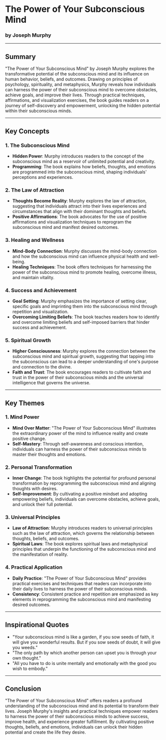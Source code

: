 # The Power of Your Subconscious Mind

### by Joseph Murphy

---

## Summary

"The Power of Your Subconscious Mind" by Joseph Murphy explores the transformative potential of the subconscious mind and its influence on human behavior, beliefs, and outcomes. Drawing on principles of psychology, spirituality, and metaphysics, Murphy reveals how individuals can harness the power of their subconscious mind to overcome obstacles, achieve goals, and improve their lives. Through practical techniques, affirmations, and visualization exercises, the book guides readers on a journey of self-discovery and empowerment, unlocking the hidden potential within their subconscious minds.

---

## Key Concepts

### 1. The Subconscious Mind

- **Hidden Power**: Murphy introduces readers to the concept of the subconscious mind as a reservoir of unlimited potential and creativity.
- **Programming**: The book explains how beliefs, thoughts, and emotions are programmed into the subconscious mind, shaping individuals' perceptions and experiences.

### 2. The Law of Attraction

- **Thoughts Become Reality**: Murphy explores the law of attraction, suggesting that individuals attract into their lives experiences and circumstances that align with their dominant thoughts and beliefs.
- **Positive Affirmations**: The book advocates for the use of positive affirmations and visualization techniques to reprogram the subconscious mind and manifest desired outcomes.

### 3. Healing and Wellness

- **Mind-Body Connection**: Murphy discusses the mind-body connection and how the subconscious mind can influence physical health and well-being.
- **Healing Techniques**: The book offers techniques for harnessing the power of the subconscious mind to promote healing, overcome illness, and maintain vitality.

### 4. Success and Achievement

- **Goal Setting**: Murphy emphasizes the importance of setting clear, specific goals and imprinting them into the subconscious mind through repetition and visualization.
- **Overcoming Limiting Beliefs**: The book teaches readers how to identify and overcome limiting beliefs and self-imposed barriers that hinder success and achievement.

### 5. Spiritual Growth

- **Higher Consciousness**: Murphy explores the connection between the subconscious mind and spiritual growth, suggesting that tapping into the subconscious can lead to a deeper understanding of one's purpose and connection to the divine.
- **Faith and Trust**: The book encourages readers to cultivate faith and trust in the power of their subconscious minds and the universal intelligence that governs the universe.

---

## Key Themes

### 1. Mind Power

- **Mind Over Matter**: "The Power of Your Subconscious Mind" illustrates the extraordinary power of the mind to influence reality and create positive change.
- **Self-Mastery**: Through self-awareness and conscious intention, individuals can harness the power of their subconscious minds to master their thoughts and emotions.

### 2. Personal Transformation

- **Inner Change**: The book highlights the potential for profound personal transformation by reprogramming the subconscious mind and aligning thoughts with desires.
- **Self-Improvement**: By cultivating a positive mindset and adopting empowering beliefs, individuals can overcome obstacles, achieve goals, and unlock their full potential.

### 3. Universal Principles

- **Law of Attraction**: Murphy introduces readers to universal principles such as the law of attraction, which governs the relationship between thoughts, beliefs, and outcomes.
- **Spiritual Laws**: The book explores spiritual laws and metaphysical principles that underpin the functioning of the subconscious mind and the manifestation of reality.

### 4. Practical Application

- **Daily Practice**: "The Power of Your Subconscious Mind" provides practical exercises and techniques that readers can incorporate into their daily lives to harness the power of their subconscious minds.
- **Consistency**: Consistent practice and repetition are emphasized as key elements in reprogramming the subconscious mind and manifesting desired outcomes.

---

## Inspirational Quotes

- "Your subconscious mind is like a garden, if you sow seeds of faith, it will give you wonderful results. But if you sow seeds of doubt, it will give you weeds."
- "The only path by which another person can upset you is through your own thought."
- "All you have to do is unite mentally and emotionally with the good you wish to embody."

---

## Conclusion

"The Power of Your Subconscious Mind" offers readers a profound understanding of the subconscious mind and its potential to transform their lives. Joseph Murphy's insights and practical techniques empower readers to harness the power of their subconscious minds to achieve success, improve health, and experience greater fulfillment. By cultivating positive thoughts, beliefs, and emotions, individuals can unlock their hidden potential and create the life they desire.
